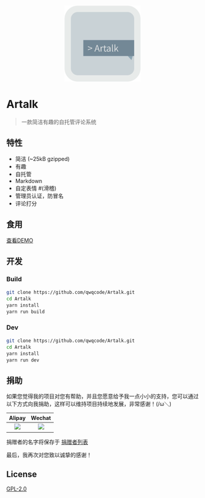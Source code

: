 <p align="center">
<img src="./docs/banner.png" alt="Altalk" width="200">
</p>

# Artalk
> 一款简洁有趣的自托管评论系统

## 特性
- 简洁 (~25kB gzipped)
- 有趣
- 自托管
- Markdown
- 自定表情 #(滑稽)
- 管理员认证，防冒名
- 评论打分

## 食用
[查看DEMO](./demo/index.html)

## 开发

### Build

```bash
git clone https://github.com/qwqcode/Artalk.git
cd Artalk
yarn install
yarn run build
```

### Dev

```bash
git clone https://github.com/qwqcode/Artalk.git
cd Artalk
yarn install
yarn run dev
```

## 捐助

如果您觉得我的项目对您有帮助，并且您愿意给予我一点小小的支持，您可以通过以下方式向我捐助，这样可以维持项目持续地发展，非常感谢！(/ω＼)

| Alipay | Wechat | 
| :------: | :------: | 
| <img width="150" src="https://raw.githubusercontent.com/qwqcode/donate-qwqaq/master/docs/donate/alipay.png"> | <img width="150" src="https://raw.githubusercontent.com/qwqcode/donate-qwqaq/master/docs/donate/wechat.png"> | 

捐赠者的名字将保存于 [捐赠者列表](https://github.com/qwqcode/donate-qwqaq)

最后，我再次对您致以诚挚的感谢！

## License
[GPL-2.0](./LICENSE)
